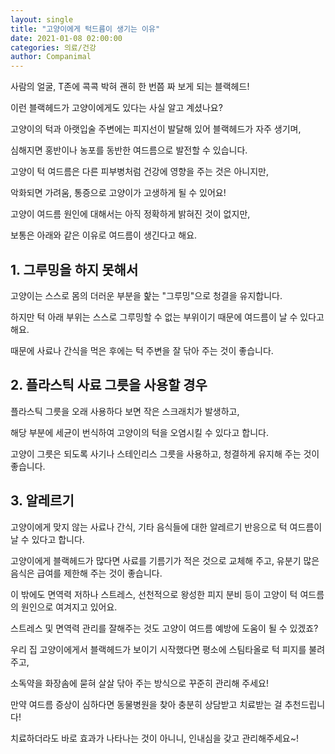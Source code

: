 ```yaml
---
layout: single
title: "고양이에게 턱드름이 생기는 이유"
date: 2021-01-08 02:00:00
categories: 의료/건강
author: Companimal
---
```


사람의 얼굴, T존에 콕콕 박혀 괜히 한 번쯤 짜 보게 되는 블랙헤드!

이런 블랙헤드가 고양이에게도 있다는 사실 알고 계셨나요?

고양이의 턱과 아랫입술 주변에는 피지선이 발달해 있어 블랙헤드가 자주 생기며,

심해지면 홍반이나 농포를 동반한 여드름으로 발전할 수 있습니다.

고양이 턱 여드름은 다른 피부병처럼 건강에 영향을 주는 것은 아니지만,

악화되면 가려움, 통증으로 고양이가 고생하게 될 수 있어요!

고양이 여드름 원인에 대해서는 아직 정확하게 밝혀진 것이 없지만,

보통은 아래와 같은 이유로 여드름이 생긴다고 해요.

## 1. 그루밍을 하지 못해서

고양이는 스스로 몸의 더러운 부분을 핥는 "그루밍"으로 청결을 유지합니다.

하지만 턱 아래 부위는 스스로 그루밍할 수 없는 부위이기 때문에 여드름이 날 수 있다고 해요.

때문에 사료나 간식을 먹은 후에는 턱 주변을 잘 닦아 주는 것이 좋습니다.

## 2. 플라스틱 사료 그릇을 사용할 경우

플라스틱 그릇을 오래 사용하다 보면 작은 스크래치가 발생하고,

해당 부분에 세균이 번식하여 고양이의 턱을 오염시킬 수 있다고 합니다.

고양이 그릇은 되도록 사기나 스테인리스 그릇을 사용하고, 청결하게 유지해 주는 것이 좋습니다.

## 3. 알레르기

고양이에게 맞지 않는 사료나 간식, 기타 음식들에 대한 알레르기 반응으로 턱 여드름이 날 수 있다고 합니다.

고양이에게 블랙헤드가 많다면 사료를 기름기가 적은 것으로 교체해 주고, 유분기 많은 음식은 급여를 제한해 주는 것이 좋습니다.

이 밖에도 면역력 저하나 스트레스, 선천적으로 왕성한 피지 분비 등이 고양이 턱 여드름의 원인으로 여겨지고 있어요.

스트레스 및 면역력 관리를 잘해주는 것도 고양이 여드름 예방에 도움이 될 수 있겠죠?

우리 집 고양이에게서 블랙헤드가 보이기 시작했다면 평소에 스팀타올로 턱 피지를 불려주고,

소독약을 화장솜에 묻혀 살살 닦아 주는 방식으로 꾸준히 관리해 주세요!

만약 여드름 증상이 심하다면 동물병원을 찾아 충분히 상담받고 치료받는 걸 추천드립니다!

치료하더라도 바로 효과가 나타나는 것이 아니니, 인내심을 갖고 관리해주세요~!
